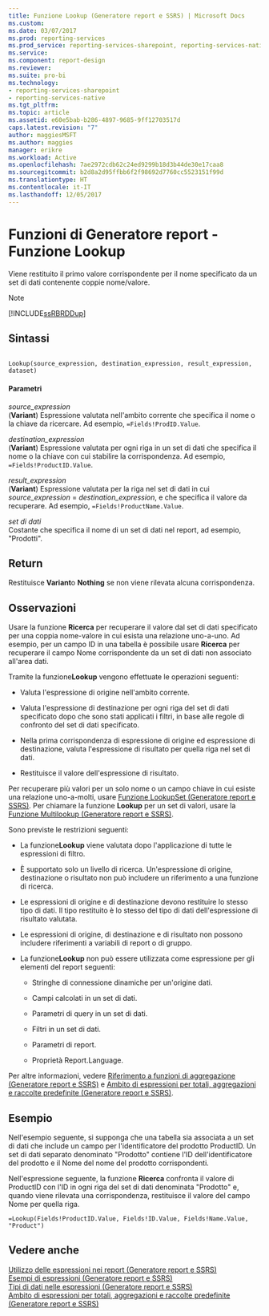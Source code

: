 ```yaml
---
title: Funzione Lookup (Generatore report e SSRS) | Microsoft Docs
ms.custom: 
ms.date: 03/07/2017
ms.prod: reporting-services
ms.prod_service: reporting-services-sharepoint, reporting-services-native
ms.service: 
ms.component: report-design
ms.reviewer: 
ms.suite: pro-bi
ms.technology:
- reporting-services-sharepoint
- reporting-services-native
ms.tgt_pltfrm: 
ms.topic: article
ms.assetid: e60e5bab-b286-4897-9685-9ff12703517d
caps.latest.revision: "7"
author: maggiesMSFT
ms.author: maggies
manager: erikre
ms.workload: Active
ms.openlocfilehash: 7ae2972cdb62c24ed9299b18d3b44de30e17caa8
ms.sourcegitcommit: b2d8a2d95ffbb6f2f98692d7760cc5523151f99d
ms.translationtype: HT
ms.contentlocale: it-IT
ms.lasthandoff: 12/05/2017
---
```

# <a name="report-builder-functions---lookup-function"></a>Funzioni di Generatore report - Funzione Lookup
  Viene restituito il primo valore corrispondente per il nome specificato da un set di dati contenente coppie nome/valore.  
  
> [!NOTE]  
>  [!INCLUDE[ssRBRDDup](../../includes/ssrbrddup-md.md)]  
  
## <a name="syntax"></a>Sintassi  
  
```  
  
Lookup(source_expression, destination_expression, result_expression, dataset)  
```  
  
#### <a name="parameters"></a>Parametri  
 *source_expression*  
 (**Variant**) Espressione valutata nell'ambito corrente che specifica il nome o la chiave da ricercare. Ad esempio, `=Fields!ProdID.Value`.  
  
 *destination_expression*  
 (**Variant**) Espressione valutata per ogni riga in un set di dati che specifica il nome o la chiave con cui stabilire la corrispondenza. Ad esempio, `=Fields!ProductID.Value`.  
  
 *result_expression*  
 (**Variant**) Espressione valutata per la riga nel set di dati in cui *source_expression* = *destination_expression*, e che specifica il valore da recuperare. Ad esempio, `=Fields!ProductName.Value`.  
  
 *set di dati*  
 Costante che specifica il nome di un set di dati nel report, ad esempio, "Prodotti".  
  
## <a name="return"></a>Return  
 Restituisce **Variant**o **Nothing** se non viene rilevata alcuna corrispondenza.  
  
## <a name="remarks"></a>Osservazioni  
 Usare la funzione **Ricerca** per recuperare il valore dal set di dati specificato per una coppia nome-valore in cui esista una relazione uno-a-uno. Ad esempio, per un campo ID in una tabella è possibile usare **Ricerca** per recuperare il campo Nome corrispondente da un set di dati non associato all'area dati.  
  
 Tramite la funzione**Lookup** vengono effettuate le operazioni seguenti:  
  
-   Valuta l'espressione di origine nell'ambito corrente.  
  
-   Valuta l'espressione di destinazione per ogni riga del set di dati specificato dopo che sono stati applicati i filtri, in base alle regole di confronto del set di dati specificato.  
  
-   Nella prima corrispondenza di espressione di origine ed espressione di destinazione, valuta l'espressione di risultato per quella riga nel set di dati.  
  
-   Restituisce il valore dell'espressione di risultato.  
  
 Per recuperare più valori per un solo nome o un campo chiave in cui esiste una relazione uno-a-molti, usare [Funzione LookupSet &#40;Generatore report e SSRS&#41;](../../reporting-services/report-design/report-builder-functions-lookupset-function.md). Per chiamare la funzione **Lookup** per un set di valori, usare la [Funzione Multilookup &#40;Generatore report e SSRS&#41;](../../reporting-services/report-design/report-builder-functions-multilookup-function.md).  
  
 Sono previste le restrizioni seguenti:  
  
-   La funzione**Lookup** viene valutata dopo l'applicazione di tutte le espressioni di filtro.  
  
-   È supportato solo un livello di ricerca. Un'espressione di origine, destinazione o risultato non può includere un riferimento a una funzione di ricerca.  
  
-   Le espressioni di origine e di destinazione devono restituire lo stesso tipo di dati. Il tipo restituito è lo stesso del tipo di dati dell'espressione di risultato valutata.  
  
-   Le espressioni di origine, di destinazione e di risultato non possono includere riferimenti a variabili di report o di gruppo.  
  
-   La funzione**Lookup** non può essere utilizzata come espressione per gli elementi del report seguenti:  
  
    -   Stringhe di connessione dinamiche per un'origine dati.  
  
    -   Campi calcolati in un set di dati.  
  
    -   Parametri di query in un set di dati.  
  
    -   Filtri in un set di dati.  
  
    -   Parametri di report.  
  
    -   Proprietà Report.Language.  
  
 Per altre informazioni, vedere [Riferimento a funzioni di aggregazione &#40;Generatore report e SSRS&#41;](../../reporting-services/report-design/report-builder-functions-aggregate-functions-reference.md) e [Ambito di espressioni per totali, aggregazioni e raccolte predefinite &#40;Generatore report e SSRS&#41;](../../reporting-services/report-design/expression-scope-for-totals-aggregates-and-built-in-collections.md).  
  
## <a name="example"></a>Esempio  
 Nell'esempio seguente, si supponga che una tabella sia associata a un set di dati che include un campo per l'identificatore del prodotto ProductID. Un set di dati separato denominato "Prodotto" contiene l'ID dell'identificatore del prodotto e il Nome del nome del prodotto corrispondenti.  
  
 Nell'espressione seguente, la funzione **Ricerca** confronta il valore di ProductID con l'ID in ogni riga del set di dati denominata "Prodotto" e, quando viene rilevata una corrispondenza, restituisce il valore del campo Nome per quella riga.  
  
```  
=Lookup(Fields!ProductID.Value, Fields!ID.Value, Fields!Name.Value, "Product")  
```  
  
## <a name="see-also"></a>Vedere anche  
 [Utilizzo delle espressioni nei report &#40;Generatore report e SSRS&#41;](../../reporting-services/report-design/expression-uses-in-reports-report-builder-and-ssrs.md)   
 [Esempi di espressioni &#40;Generatore report e SSRS&#41;](../../reporting-services/report-design/expression-examples-report-builder-and-ssrs.md)   
 [Tipi di dati nelle espressioni &#40;Generatore report e SSRS&#41;](../../reporting-services/report-design/data-types-in-expressions-report-builder-and-ssrs.md)   
 [Ambito di espressioni per totali, aggregazioni e raccolte predefinite &#40;Generatore report e SSRS&#41;](../../reporting-services/report-design/expression-scope-for-totals-aggregates-and-built-in-collections.md)  
  
  
